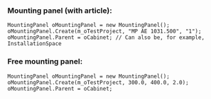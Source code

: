 ### Mounting panel (with article):

 ``` 
 MountingPanel oMountingPanel = new MountingPanel();
 oMountingPanel.Create(m_oTestProject, "MP AE 1031.500", "1");
 oMountingPanel.Parent = oCabinet; // Can also be, for example, InstallationSpace
 ``` 



### Free mounting panel:


 ``` 
 MountingPanel oMountingPanel = new MountingPanel();
 oMountingPanel.Create(m_oTestProject, 300.0, 400.0, 2.0);
 oMountingPanel.Parent = oCabinet;
 ``` 

